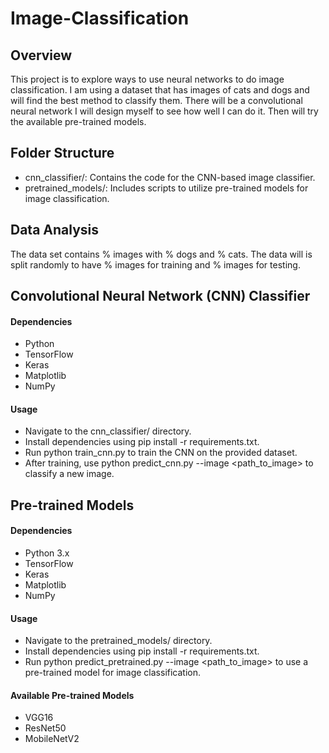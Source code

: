 
# Image-Classification
## Overview
This project is to explore ways to use neural networks to do image classification. I am using a dataset that has images of cats and dogs and will find the best method to classify them. There will be a convolutional neural network I will design myself to see how well I can do it. Then will try the available pre-trained models.

## Folder Structure
* cnn_classifier/: Contains the code for the CNN-based image classifier.
* pretrained_models/: Includes scripts to utilize pre-trained models for image classification.


## Data Analysis

The data set contains % images with % dogs and % cats.
The data will is split randomly to have % images for training and % images for testing.

## Convolutional Neural Network (CNN) Classifier
#### Dependencies
* Python 
* TensorFlow
* Keras
* Matplotlib
* NumPy

#### Usage
* Navigate to the cnn_classifier/ directory.
* Install dependencies using pip install -r requirements.txt.
* Run python train_cnn.py to train the CNN on the provided dataset.
* After training, use python predict_cnn.py --image <path_to_image> to classify a new image.

## Pre-trained Models
#### Dependencies
* Python 3.x
* TensorFlow
* Keras
* Matplotlib
* NumPy

#### Usage
* Navigate to the pretrained_models/ directory.
* Install dependencies using pip install -r requirements.txt.
* Run python predict_pretrained.py --image <path_to_image> to use a pre-trained model for image classification.

#### Available Pre-trained Models
* VGG16
* ResNet50
* MobileNetV2
